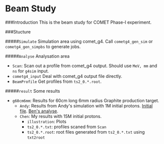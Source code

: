 Beam Study
===

###Introduction
This is the beam study for COMET Phase-I experiment.  

###Stucture

#####``Simulate``
Simulation area using comet_g4. Call ``cometg4_gen_sim`` or ``cometg4_gen_simpbs`` to generate jobs.

#####``Analyse``
Analysation area
* ``Scan``: Scan out a profile from comet_g4 output. Should use ``MeV, mm`` and ``ns`` for ``g4sim`` input.
* ``cometg4_input`` Deal with comet_g4 output file directly.
* ``BeamProfile`` Get profiles from ``ts2_0.*.root``.

#####``result``
Some results
* ``g60cm6mm``: Results for 60cm long 6mm radius Graphite production target.
  * `Andy`: Results from Andy's simulation with 1M initial protons. 
    [Initial file](http://www.hep.ucl.ac.uk/lfv/comet/data/graphite-proton-target/).
    [Ben's analyse](http://www.hep.ph.ic.ac.uk/~bek07/comet_plots/20130702_graphite/).
  * ``Chen``: My results with 15M initial protons.
    * ``illustration``: Plots
    * ``ts2_0.*.txt``: profiles scaned from ``Scan``
    * ``ts2_0.*.root``: root files generated from ``ts2_0.*.txt`` using ``txt2root``
